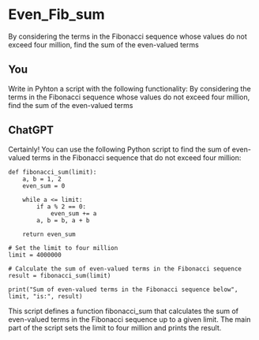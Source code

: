 # Even_Fib_sum
By considering the terms in the Fibonacci sequence whose values do not exceed four million, find the sum of the even-valued terms

## You
Write in Pyhton a script with the following functionality: By considering the terms in the Fibonacci sequence whose values do not exceed four million, find the sum of the even-valued terms

## ChatGPT
Certainly! You can use the following Python script to find the sum of even-valued terms in the Fibonacci sequence that do not exceed four million:

```
def fibonacci_sum(limit):
    a, b = 1, 2
    even_sum = 0
    
    while a <= limit:
        if a % 2 == 0:
            even_sum += a
        a, b = b, a + b
    
    return even_sum

# Set the limit to four million
limit = 4000000

# Calculate the sum of even-valued terms in the Fibonacci sequence
result = fibonacci_sum(limit)

print("Sum of even-valued terms in the Fibonacci sequence below", limit, "is:", result)
```


This script defines a function fibonacci_sum that calculates the sum of even-valued terms in the Fibonacci sequence up to a given limit. The main part of the script sets the limit to four million and prints the result.
